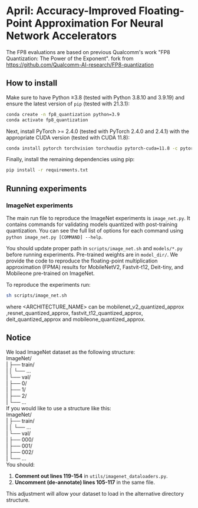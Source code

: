 # April: Accuracy-Improved Floating-Point Approximation For Neural Network Accelerators


The FP8 evaluations are based on previous Qualcomm's work "FP8 Quantization: The Power of the Exponent".
fork from https://github.com/Qualcomm-AI-research/FP8-quantization

## How to install
Make sure to have Python ≥3.8 (tested with Python 3.8.10 and 3.9.19) and 
ensure the latest version of `pip` (tested with 21.3.1):
```bash
conda create -n fp8_quantization python=3.9
conda activate fp8_quantization
```

Next, install PyTorch >= 2.4.0 (tested with PyTorch 2.4.0 and 2.4.1) with the appropriate CUDA version (tested with CUDA 11.8):
```bash
conda install pytorch torchvision torchaudio pytorch-cuda=11.8 -c pytorch -c nvidia
```

Finally, install the remaining dependencies using pip:
```bash
pip install -r requirements.txt
```


## Running experiments
### ImageNet experiments
The main run file to reproduce the ImageNet experiments is `image_net.py`. It contains commands for validating models quantized with post-training quantization. You can see the full list of options for each command using `python image_net.py [COMMAND] --help`.

You should update proper path in `scripts/image_net.sh` and `models/*.py` before running experiments. Pre-trained weights are in `model_dir/`.
We provide the code to reproduce the floating-point multiplication approximation (FPMA) results for MobileNetV2, Fastvit-t12, Deit-tiny, and Mobileone pre-trained on ImageNet.

To reproduce the experiments run:
```bash
sh scripts/image_net.sh
 ```

where <ARCHITECTURE_NAME> can be mobilenet_v2_quantized_approx ,resnet_quantized_approx, fastvit_t12_quantized_approx, deit_quantized_approx and mobileone_quantized_approx. 

## Notice
We load ImageNet dataset as the following structure:  
ImageNet/  
|  ├── train/  
|  │     └── ...   
|  └── val/   
|        ├── 0/    
|        ├── 1/  
|        ├── 2/  
|        └── ...   
If you would like to use a structure like this:  
ImageNet/  
|  ├── train/  
|  │     └── ...  
|  └── val/  
|        ├── 000/  
|        ├── 001/  
|        ├── 002/  
|        └── ...  
You should:  
1. **Comment out lines 119-154** in `utils/imagenet_dataloaders.py`.
2. **Uncomment (de-annotate) lines 105-117** in the same file.

This adjustment will allow your dataset to load in the alternative directory structure.



